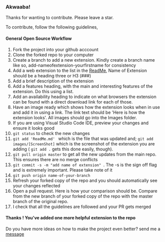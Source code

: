 ### Akwaaba! 
Thanks for wanting to contribute. 
Please leave a star.

To contribute, follow the following guidelines, 

#### General Open Source Workflow
1. Fork the project into your github acccount
2. Clone the forked repo to your computer
3. Create a branch to add a new extension. Kindly create a branch name like so, add-nameofextension-yourfirstname for consistency
4. Add a web extension to the list in the [ReadMe](https://github.com/KarenEfereyan/extensions-4-every-developer/blob/master/README.md), Name of Extension should be a heading three or H3 (###)
5. Add a brief description of the extension
6. Add a features heading, with the main and interesting features of the extension. Do this using a list. 
7. Add an availability heading to indicate on what browsers the extension can be found with a direct download link for each of those.
8. Have an image ready which shows how the extension looks when in use and add it in using a link. The link text should be 'Here is how the extension looks'. All images should go into the Images folder.
9. If you are using Visual Studio Code IDE, preview your changes and ensure it looks good
10. ```git status``` to check the new changes
11. ```git add 'ReadMe.md' ``` which is the file that was updated and; ```git add images/[ScreenShot]``` which is the screenshot of the extension you are adding ( ```git add .``` gets this done easily, though).
12. ```git pull origin master``` to get all the new updates from the main repo. This ensures there are no merge conflicts
13. ```git commit -s -m "add name of extension" ```. The -s is the sign off flag and is extremely important. Please take note of it
14. ```git push origin name-of-your-branch``` 
15. Refresh your forked copy of the repo and you should automatically see your changes reflected
16. Open a pull request. Here is how your comparison should be. Compare from the new branch of your forked copy of the repo with the master branch of the 
original repo.
17. I check that all the guidelines are followed and your PR gets merged

#### Thanks ! You've added one more helpful extension to the repo

Do you have more ideas on how to make the project even better? send me a <a target= "_blank" href="mailto:thedevkaren@gmail.com">message</a>
